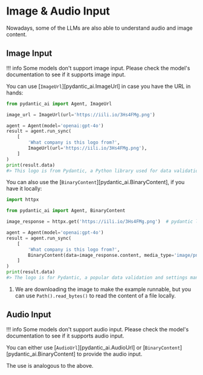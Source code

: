 # Image & Audio Input

Nowadays, some of the LLMs are also able to understand audio and image content.

## Image Input

!!! info
    Some models don't support image input. Please check the model's documentation to see if it supports image input.

You can use [`ImageUrl`][pydantic_ai.ImageUrl] in case you have the URL in hands:

```py
from pydantic_ai import Agent, ImageUrl

image_url = ImageUrl(url='https://iili.io/3Hs4FMg.png')

agent = Agent(model='openai:gpt-4o')
result = agent.run_sync(
    [
        'What company is this logo from?',
        ImageUrl(url='https://iili.io/3Hs4FMg.png'),
    ]
)
print(result.data)
#> This logo is from Pydantic, a Python library used for data validation and settings management using Python type annotations.
```

You can also use the [`BinaryContent`][pydantic_ai.BinaryContent], if you have it locally:

```py
import httpx

from pydantic_ai import Agent, BinaryContent

image_response = httpx.get('https://iili.io/3Hs4FMg.png')  # pydantic logo

agent = Agent(model='openai:gpt-4o')
result = agent.run_sync(
    [
        'What company is this logo from?',
        BinaryContent(data=image_response.content, media_type='image/png'),  # (1)!
    ]
)
print(result.data)
#> The logo is for Pydantic, a popular data validation and settings management library for Python.
```

1. We are downloading the image to make the example runnable, but you can use `Path().read_bytes()`
   to read the content of a file locally.

## Audio Input

!!! info
    Some models don't support audio input. Please check the model's documentation to see if it supports audio input.

You can either use [`AudioUrl`][pydantic_ai.AudioUrl] or [`BinaryContent`][pydantic_ai.BinaryContent] to provide the audio input.

The use is analogous to the above.
